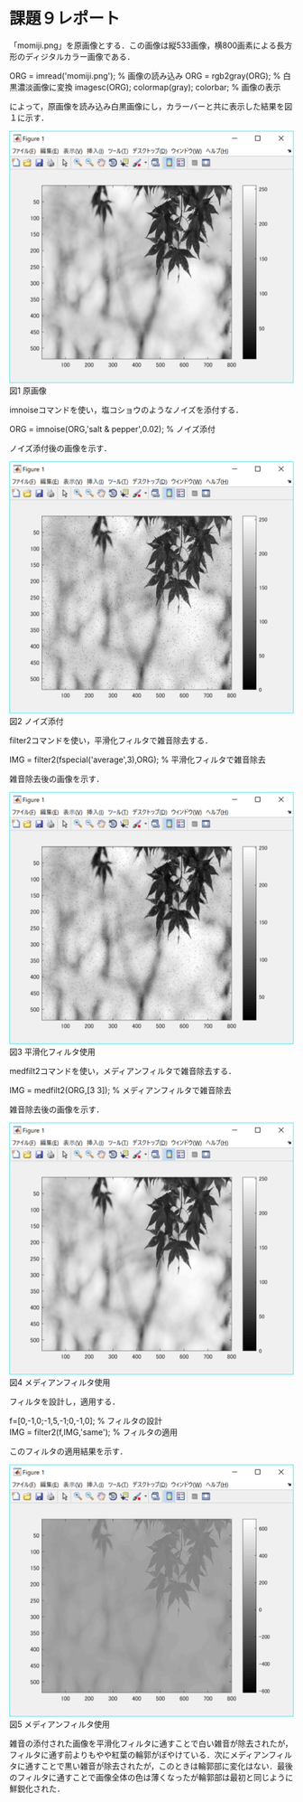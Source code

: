 ﻿# 課題９レポート

「momiji.png」を原画像とする．この画像は縦533画像，横800画素による長方形のディジタルカラー画像である．

ORG = imread('momiji.png'); % 画像の読み込み
ORG = rgb2gray(ORG); % 白黒濃淡画像に変換
imagesc(ORG); colormap(gray); colorbar; % 画像の表示

によって，原画像を読み込み白黒画像にし，カラーバーと共に表示した結果を図１に示す．

![原画像](https://github.com/15ec092/lecture_image_processing/blob/master/image/org_img9.png?raw=true)  
図1 原画像

imnoiseコマンドを使い，塩コショウのようなノイズを添付する．

ORG = imnoise(ORG,'salt & pepper',0.02); % ノイズ添付

ノイズ添付後の画像を示す．

![原画像](https://github.com/15ec092/lecture_image_processing/blob/master/image/kadai9_1.png?raw=true)  
図2 ノイズ添付

filter2コマンドを使い，平滑化フィルタで雑音除去する．

IMG = filter2(fspecial('average',3),ORG); % 平滑化フィルタで雑音除去

雑音除去後の画像を示す．

![原画像](https://github.com/15ec092/lecture_image_processing/blob/master/image/kadai9_2.png?raw=true)  
図3 平滑化フィルタ使用

medfilt2コマンドを使い，メディアンフィルタで雑音除去する．

IMG = medfilt2(ORG,[3 3]); % メディアンフィルタで雑音除去

雑音除去後の画像を示す．


![原画像](https://github.com/15ec092/lecture_image_processing/blob/master/image/kadai9_3.png?raw=true)  
図4 メディアンフィルタ使用

フィルタを設計し，適用する．

f=[0,-1,0;-1,5,-1;0,-1,0]; % フィルタの設計  
IMG = filter2(f,IMG,'same'); % フィルタの適用

このフィルタの適用結果を示す．

![原画像](https://github.com/15ec092/lecture_image_processing/blob/master/image/kadai9_4.png?raw=true)  
図5 メディアンフィルタ使用

雑音の添付された画像を平滑化フィルタに通すことで白い雑音が除去されたが，フィルタに通す前よりもやや紅葉の輪郭がぼやけている．次にメディアンフィルタに通すことで黒い雑音が除去されたが，このときは輪郭部に変化はない．最後のフィルタに通すことで画像全体の色は薄くなったが輪郭部は最初と同じように鮮鋭化された．
